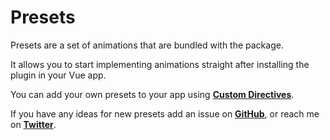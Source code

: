# Presets

Presets are a set of animations that are bundled with the package.

It allows you to start implementing animations straight after installing the plugin in your Vue app.

You can add your own presets to your app using [**Custom Directives**](/directive-usage#custom-directives).

If you have any ideas for new presets add an issue on [**GitHub**](https://github.com/vueuse/motion#issues), or reach me on [**Twitter**](https://twitter.com/yaeeelglx).

<PresetsViewer />
